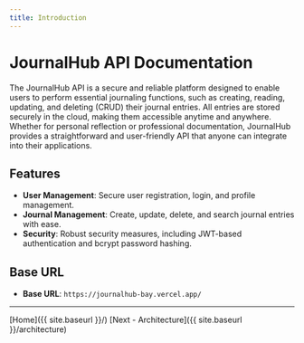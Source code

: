 ```yaml
---
title: Introduction
---
```


# JournalHub API Documentation

The JournalHub API is a secure and reliable platform designed to enable users to perform essential journaling functions, such as creating, reading, updating, and deleting (CRUD) their journal entries. All entries are stored securely in the cloud, making them accessible anytime and anywhere. Whether for personal reflection or professional documentation, JournalHub provides a straightforward and user-friendly API that anyone can integrate into their applications.

## Features
- **User Management**: Secure user registration, login, and profile management.
- **Journal Management**: Create, update, delete, and search journal entries with ease.
- **Security**: Robust security measures, including JWT-based authentication and bcrypt password hashing.

## Base URL

- **Base URL**: `https://journalhub-bay.vercel.app/`

---
[Home]({{ site.baseurl }}/) [Next - Architecture]({{ site.baseurl }}/architecture)